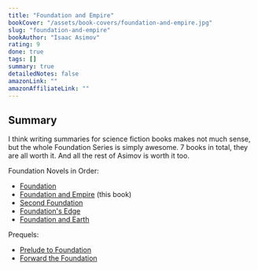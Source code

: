 ```yaml
---
title: "Foundation and Empire"
bookCover: "/assets/book-covers/foundation-and-empire.jpg"
slug: "foundation-and-empire"
bookAuthor: "Isaac Asimov"
rating: 9
done: true
tags: []
summary: true
detailedNotes: false
amazonLink: ""
amazonAffiliateLink: ""
---
```


## Summary

I think writing summaries for science fiction books makes not much sense, but the whole Foundation Series is simply awesome. 7 books in total, they are all worth it. And all the rest of Asimov is worth it too.

Foundation Novels in Order:

- [Foundation](/booknotes/foundation)
- [Foundation and Empire](/booknotes/foundation-and-empire) (this book)
- [Second Foundation](/booknotes/foundation-second-foundation)
- [Foundation's Edge](/booknotes/foundations-edge)
- [Foundation and Earth](/booknotes/foundation-and-earth)

Prequels: 

- [Prelude to Foundation](/booknotes/foundation-prelude-to-foundation) 
- [Forward the Foundation](/booknotes/foundation-forward-the-foundation)